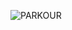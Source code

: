 ![PARKOUR](https://user-images.githubusercontent.com/48660576/91578690-34771c00-e953-11ea-8675-8b5d2c1cfa6b.gif)
